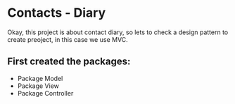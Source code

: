# Contacts - Diary
Okay, this project is about contact diary, so lets to check a design pattern to create preoject, in this case we use MVC.

## First created the packages:
- Package Model
- Package View
- Package Controller

```java

